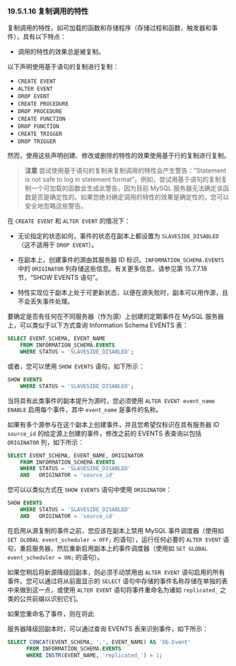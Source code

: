 ### 19.5.1.16 复制调用的特性

复制调用的特性，如可加载的函数和存储程序（存储过程和函数、触发器和事件），具有以下特点：

- 调用的特性的效果总是被复制。

以下声明使用基于语句的复制进行复制：

- `CREATE EVENT`
- `ALTER EVENT`
- `DROP EVENT`
- `CREATE PROCEDURE`
- `DROP PROCEDURE`
- `CREATE FUNCTION`
- `DROP FUNCTION`
- `CREATE TRIGGER`
- `DROP TRIGGER`

然而，使用这些声明创建、修改或删除的特性的效果使用基于行的复制进行复制。

> **注意**
> 尝试使用基于语句的复制来复制调用的特性会产生警告：“Statement is not safe to log in statement format”。例如，尝试用基于语句的复制复制一个可加载的函数会生成此警告，因为目前 MySQL 服务器无法确定该函数是否是确定性的。如果您绝对确定调用的特性的效果是确定性的，您可以安全地忽略这些警告。

在 `CREATE EVENT` 和 `ALTER EVENT` 的情况下：

- 无论指定的状态如何，事件的状态在副本上都设置为 `SLAVESIDE_DISABLED`（这不适用于 `DROP EVENT`）。
  
- 在副本上，创建事件的源由其服务器 ID 标识。`INFORMATION_SCHEMA.EVENTS` 中的 `ORIGINATOR` 列存储这些信息。有关更多信息，请参见第 15.7.7.18 节，“SHOW EVENTS 语句”。

- 特性实现位于副本上处于可更新状态，以便在源失败时，副本可以用作源，且不会丢失事件处理。

要确定是否有任何在不同服务器（作为源）上创建的定期事件在 MySQL 服务器上，可以类似于以下方式查询 Information Schema EVENTS 表：

```sql
SELECT EVENT_SCHEMA, EVENT_NAME
    FROM INFORMATION_SCHEMA.EVENTS
    WHERE STATUS = 'SLAVESIDE_DISABLED';
```

或者，您可以使用 `SHOW EVENTS` 语句，如下所示：

```sql
SHOW EVENTS
    WHERE STATUS = 'SLAVESIDE_DISABLED';
```

当将具有此类事件的副本提升为源时，您必须使用 `ALTER EVENT event_name ENABLE` 启用每个事件，其中 `event_name` 是事件的名称。

如果有多个源参与在这个副本上创建事件，并且您希望仅标识在具有服务器 ID `source_id` 的给定源上创建的事件，修改之前的 EVENTS 表查询以包括 `ORIGINATOR` 列，如下所示：

```sql
SELECT EVENT_SCHEMA, EVENT_NAME, ORIGINATOR
    FROM INFORMATION_SCHEMA.EVENTS
    WHERE STATUS = 'SLAVESIDE_DISABLED'
    AND   ORIGINATOR = 'source_id'
```

您可以以类似方式在 `SHOW EVENTS` 语句中使用 `ORIGINATOR`：

```sql
SHOW EVENTS
    WHERE STATUS = 'SLAVESIDE_DISABLED'
    AND   ORIGINATOR = 'source_id'
```

在启用从源复制的事件之前，您应该在副本上禁用 MySQL 事件调度器（使用如 `SET GLOBAL event_scheduler = OFF;` 的语句），运行任何必要的 `ALTER EVENT` 语句，重启服务器，然后重新启用副本上的事件调度器（使用如 `SET GLOBAL event_scheduler = ON;` 的语句）。

如果您稍后将新源降级回副本，则必须手动禁用由 `ALTER EVENT` 语句启用的所有事件。您可以通过将从前面显示的 `SELECT` 语句中存储的事件名称存储在单独的表中来做到这一点，或使用 `ALTER EVENT` 语句将事件重命名为诸如 `replicated_` 之类的公共前缀以识别它们。

如果您重命名了事件，则在将此

服务器降级回副本时，可以通过查询 EVENTS 表来识别事件，如下所示：

```sql
SELECT CONCAT(EVENT_SCHEMA, '.', EVENT_NAME) AS 'Db.Event'
      FROM INFORMATION_SCHEMA.EVENTS
      WHERE INSTR(EVENT_NAME, 'replicated_') = 1;
```